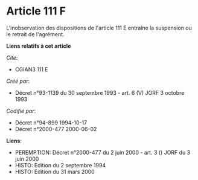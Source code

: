 # Article 111 F

L'inobservation des dispositions de l'article 111 E entraîne la suspension ou le retrait de l'agrément.

**Liens relatifs à cet article**

_Cite_:

  - CGIAN3 111 E

_Créé par_:

  - Décret n°93-1139 du 30 septembre 1993 - art. 6 (V) JORF 3 octobre 1993

_Codifié par_:

  - Décret n°94-899 1994-10-17
  - Décret n°2000-477 2000-06-02

**Liens**:

  - PEREMPTION: Décret n°2000-477 du 2 juin 2000 - art. 3 () JORF du 3 juin 2000
  - HISTO: Edition du 2 septembre 1994
  - HISTO: Edition du 31 mars 2000
